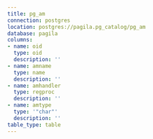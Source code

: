 ```yaml
---
title: pg_am
connection: postgres
location: postgres://pagila.pg_catalog/pg_am
database: pagila
columns:
- name: oid
  type: oid
  description: ''
- name: amname
  type: name
  description: ''
- name: amhandler
  type: regproc
  description: ''
- name: amtype
  type: '"char"'
  description: ''
table_type: table
---
```


